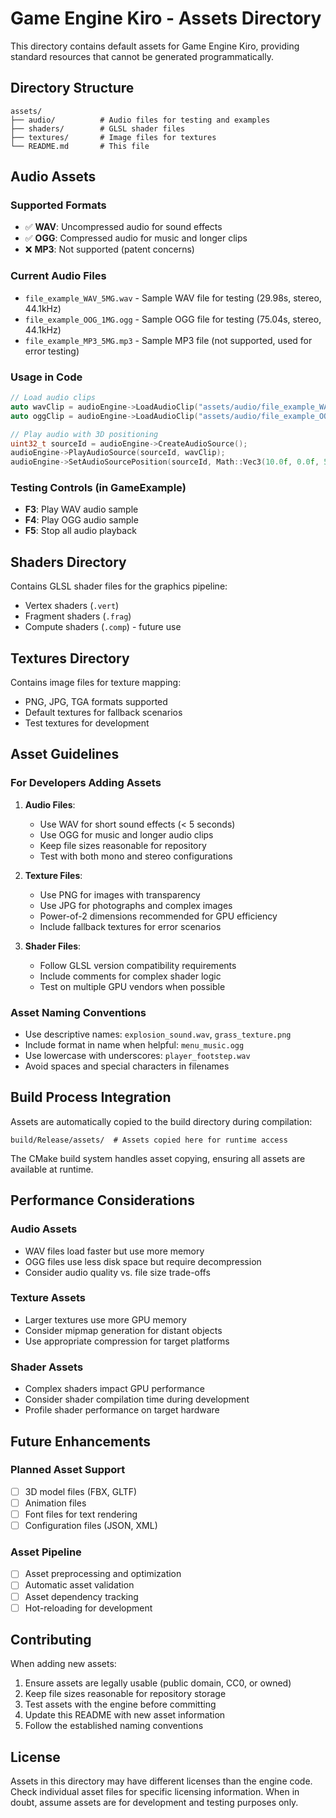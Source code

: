 # Game Engine Kiro - Assets Directory

This directory contains default assets for Game Engine Kiro, providing standard resources that cannot be generated programmatically.

## Directory Structure

```
assets/
├── audio/          # Audio files for testing and examples
├── shaders/        # GLSL shader files
├── textures/       # Image files for textures
└── README.md       # This file
```

## Audio Assets

### Supported Formats

- ✅ **WAV**: Uncompressed audio for sound effects
- ✅ **OGG**: Compressed audio for music and longer clips
- ❌ **MP3**: Not supported (patent concerns)

### Current Audio Files

- `file_example_WAV_5MG.wav` - Sample WAV file for testing (29.98s, stereo, 44.1kHz)
- `file_example_OOG_1MG.ogg` - Sample OGG file for testing (75.04s, stereo, 44.1kHz)
- `file_example_MP3_5MG.mp3` - Sample MP3 file (not supported, used for error testing)

### Usage in Code

```cpp
// Load audio clips
auto wavClip = audioEngine->LoadAudioClip("assets/audio/file_example_WAV_5MG.wav");
auto oggClip = audioEngine->LoadAudioClip("assets/audio/file_example_OOG_1MG.ogg");

// Play audio with 3D positioning
uint32_t sourceId = audioEngine->CreateAudioSource();
audioEngine->PlayAudioSource(sourceId, wavClip);
audioEngine->SetAudioSourcePosition(sourceId, Math::Vec3(10.0f, 0.0f, 5.0f));
```

### Testing Controls (in GameExample)

- **F3**: Play WAV audio sample
- **F4**: Play OGG audio sample
- **F5**: Stop all audio playback

## Shaders Directory

Contains GLSL shader files for the graphics pipeline:

- Vertex shaders (`.vert`)
- Fragment shaders (`.frag`)
- Compute shaders (`.comp`) - future use

## Textures Directory

Contains image files for texture mapping:

- PNG, JPG, TGA formats supported
- Default textures for fallback scenarios
- Test textures for development

## Asset Guidelines

### For Developers Adding Assets

1. **Audio Files**:

   - Use WAV for short sound effects (< 5 seconds)
   - Use OGG for music and longer audio clips
   - Keep file sizes reasonable for repository
   - Test with both mono and stereo configurations

2. **Texture Files**:

   - Use PNG for images with transparency
   - Use JPG for photographs and complex images
   - Power-of-2 dimensions recommended for GPU efficiency
   - Include fallback textures for error scenarios

3. **Shader Files**:
   - Follow GLSL version compatibility requirements
   - Include comments for complex shader logic
   - Test on multiple GPU vendors when possible

### Asset Naming Conventions

- Use descriptive names: `explosion_sound.wav`, `grass_texture.png`
- Include format in name when helpful: `menu_music.ogg`
- Use lowercase with underscores: `player_footstep.wav`
- Avoid spaces and special characters in filenames

## Build Process Integration

Assets are automatically copied to the build directory during compilation:

```
build/Release/assets/  # Assets copied here for runtime access
```

The CMake build system handles asset copying, ensuring all assets are available at runtime.

## Performance Considerations

### Audio Assets

- WAV files load faster but use more memory
- OGG files use less disk space but require decompression
- Consider audio quality vs. file size trade-offs

### Texture Assets

- Larger textures use more GPU memory
- Consider mipmap generation for distant objects
- Use appropriate compression for target platforms

### Shader Assets

- Complex shaders impact GPU performance
- Consider shader compilation time during development
- Profile shader performance on target hardware

## Future Enhancements

### Planned Asset Support

- [ ] 3D model files (FBX, GLTF)
- [ ] Animation files
- [ ] Font files for text rendering
- [ ] Configuration files (JSON, XML)

### Asset Pipeline

- [ ] Asset preprocessing and optimization
- [ ] Automatic asset validation
- [ ] Asset dependency tracking
- [ ] Hot-reloading for development

## Contributing

When adding new assets:

1. Ensure assets are legally usable (public domain, CC0, or owned)
2. Keep file sizes reasonable for repository storage
3. Test assets with the engine before committing
4. Update this README with new asset information
5. Follow the established naming conventions

## License

Assets in this directory may have different licenses than the engine code. Check individual asset files for specific licensing information. When in doubt, assume assets are for development and testing purposes only.

